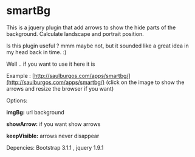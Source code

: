 # smartBg

This is a jquery plugin that add arrows to show the hide parts of the background. Calculate landscape and portrait position.

Is this plugin useful ? mmm maybe not, but it sounded like a great idea in my head back in time.  :)

Well .. if you want to use it here it is

Example : [http://saulburgos.com/apps/smartbg/](http://saulburgos.com/apps/smartbg/)  (click on the image to show the arrows and resize the browser if you want)

Options:

 **imgBg:** url background
 
 **showArrow:** if you want show arrows
 
 **keepVisible:** arrows never disappear

Depencies: Bootstrap 3.1.1 , jquery 1.9.1
